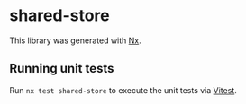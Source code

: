 # shared-store

This library was generated with [Nx](https://nx.dev).

## Running unit tests

Run `nx test shared-store` to execute the unit tests via [Vitest](https://vitest.dev/).
